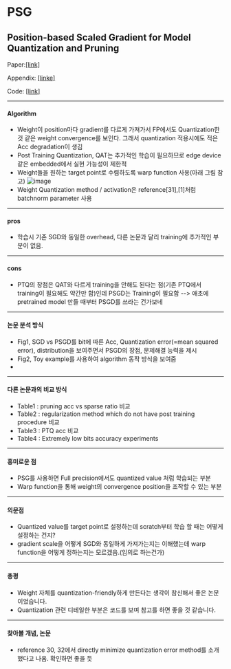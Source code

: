 # PSG
## Position-based Scaled Gradient for Model Quantization and Pruning
Paper:[[link]](https://proceedings.neurips.cc/paper/2020/file/eb1e78328c46506b46a4ac4a1e378b91-Paper.pdf)

Appendix: [[linke]](https://proceedings.neurips.cc/paper/2020/file/eb1e78328c46506b46a4ac4a1e378b91-Supplemental.pdf)

Code: [[link]](https://github.com/Jangho-Kim/PSG-pytorch)
- - -
#### Algorithm
- Weight이 position마다 gradient를 다르게 가져가서 FP에서도 Quantization한 것 같은 weight convergence를 보인다. 그래서 quantization 적용시에도 적은 Acc degradation이 생김
- Post Training Quantization, QAT는 추가적인 학습이 필요하므로 edge device같은 embedded에서 실현 가능성이 제한적
- Weight들을 원하는 target point로 수렴하도록 warp function 사용(아래 그림 참고)
![image](https://user-images.githubusercontent.com/49312486/106386681-813ab380-6419-11eb-9590-070f33d90632.png)
- Weight Quantization method / activation은 reference[31],[1]처럼 batchnorm parameter 사용
- - -
#### pros
- 학습시 기존 SGD와 동일한 overhead, 다른 논문과 달리 training에 추가적인 부분이 없음.  
- - -
#### cons
- PTQ의 장점은 QAT와 다르게 training을 안해도 된다는 점(기존 PTQ에서 training이 필요해도 약간만 함)인데 PSGD는 Training이 필요함 --> 애초에 pretrained model 만들 때부터 PSGD를 쓰라는 건가보네
- - -
#### 논문 분석 방식
- Fig1, SGD vs PSGD를 bit에 따른 Acc, Quantization error(=mean squared error), distribution을 보여주면서 PSGD의 장점, 문제해결 능력을 제시
- Fig2, Toy example를 사용하여 algorithm 동작 방식을 보여줌
- 
- - -
#### 다른 논문과의 비교 방식
- Table1 : pruning acc vs sparse ratio 비교
- Table2 : regularization method which do not have post training procedure 비교
- Table3 : PTQ acc 비교
- Table4 : Extremely low bits accuracy experiments
- - -
#### 흥미로운 점
- PSG를 사용하면 Full precision에서도 quantized value 처럼 학습되는 부분
- Warp function을 통해 weight의 convergence position을 조작할 수 있는 부분
- - -
#### 의문점
- Quantized value를 target point로 설정하는데 scratch부터 학습 할 때는 어떻게 설정하는 건지?
- gradient scale을 어떻게 SGD와 동일하게 가져가는지는 이해했는데 warp function을 어떻게 정하는지는 모르겠음.(임의로 하는건가)
- - -
#### 총평
- Weight 자체를 quantization-friendly하게 만든다는 생각이 참신해서 좋은 논문이었습니다.
- Quantization 관련 디테일한 부분은 코드를 보며 참고를 하면 좋을 것 같습니다.
- - -
#### 찾아볼 개념, 논문
- reference 30, 32에서 directly minimize quantization error method를 소개했다고 나옴. 확인하면 좋을 듯

